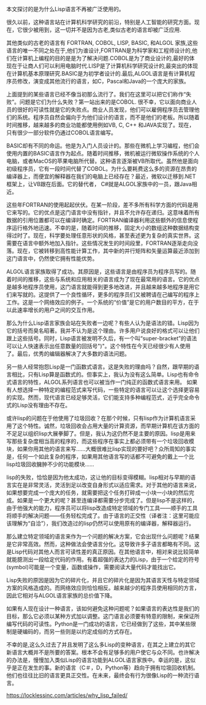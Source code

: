 本文探讨的是为什么Lisp语言不再被广泛使用的。

很久以前，这种语言站在计算机科学研究的前沿，特别是人工智能的研究方面。现在，它很少被用到，这一切并不是因为古老,类似古老的语言却被广泛应用.

其他类似的古老的语言有 FORTRAN, COBOL, LISP, BASIC, 和ALGOL 家族,这些语言的唯一不同之处在于,他们为谁设计,FORTRAN是为科学家和工程师设计的,他们在计算机上编程的目的是是为了解决问题.COBOL是为了商业设计的,最好的体现在于让商人们可以利用电脑时代.LISP是了计算机科学研究设计的,最突出的体现在计算机基本原理研究.BASIC是为初学者设计的.最后,ALGOL语言是有计算机程序员修改，演变成其他流行的语言，如C，Pascal和Java的一个庞大的家族。

上面提到的某些语言已经不像当初那么流行了。我们在这里可以把它们称作“失败”。问题是它们为什么失败？第一站出来的是COBOL. 很不幸，它以面向商业人员的很好的可读性就是它的失败点。商业人员发现，他们可以雇佣程序员去管理他们的系统。程序员自然会偏向于为他们设计的语言，而不是他们的老板。所以随着时间推移，越来越多的商业功能都使用例如VB, C, C++ 和JAVA实现了。现在，只有很少一部分软件仍通过COBOL语言编写。

BASIC却有不同的命运。他是为入门人员设计的。那些在微机上学习编程，他们会使用内置的BASIC语言作为起点。随着时间推移，微机被运行微软操作系统的个人电脑，或者MacOS的苹果电脑所代替。这种语言逐渐被VB所取代。虽然他是面向初级程序员，它有一段时间代替了COBOL。为什么要耗费这么多的资源在昂贵的编译器上，而便宜的解释器在我们的电脑上已经存在？最近，微软以迁移到.NET框架上，让VB跟在后面。它的替代者， C#就是ALGOL家族中的一员，跟Java相近。

这些年FORTRAN的使用起起伏伏。在某一阶段，差不多所有科学方面的代码是用它来写的。它的优点是这门语言中没有指针，并且不允许存在递归。这意味着所有数据的引用位置都可以在编译时确定。FORTRAN编译器利用这些额外的信息使程序运行格外地迅速。不幸的是，随着时间的推移，固定大小的数组这种数据结构变得过时了。现在，科学要处理任意形状的风格，甚至表述更为复杂的真实世界。这需要在语言中额外地加入指针。这些情况发生的时间段里，FORTRAN逐渐走向没落。现在，它被转移到高性能计算工作，其中新的并行矩阵和矢量运算最近添加到这门语言中，仍然使它拥有性能优势。

ALGOL语言家族取得了成功。其原因是，这些语言是由程序员为程序员写的。随着时间的推移，这些与系统和应用相关的语言成为了现在最常用的语言。它的优点是越多地程序员使用，这门语言就能得到更多地改进，并且越来越多地程序是用它们来写就的。这提供了一个良性循环，更多的程序员们又被聘请在己编写的程序上工作。这是一个网络效应的例子。一个系统的“价值”是它的用户数目的平方，在于以此速率增长的用户之间的交互作用。

那么为什么Lisp语言家族会站在失败者一边呢？有些人认为是语法的错。Lisp因为它的括号而臭名昭著。我并不认为是这个理由。许多用户说良好的格式可以让他们跟上这些括号。同时，Lisp语言被发明不久后，有一个叫“super-bracket”的语法可以让人快速表示出任意数量的回括号")"。这个特性在今天已经很少有人使用了。最后，优秀的编辑器解决了大多数的语法问题。

另一些人经常抱怨Lisp是一门函数式语言。这是失败的理由吗？自然，跟早期的语言相比，只有Lisp算是函数式的。但事实上，我认为没有这么简单。Lisp也有命令式语言的特性，ALGOL系列语言也可以被当作一门纯正的函数式语言来用。 如果有人想选择一种特定的编程范式来写代码，一些特定的语言可以让这个选择更容易的实现。然而，现代语言已经足够灵活，它们能支持多种编程范式，近乎完全命令式的Lisp没有理由不存在。

或许lisp的问题在于他使用了垃圾回收？在那个时候，只有lisp作为计算机语言采用了这个特性。诚然，垃圾回收会占用大量的计算资源，而早期计算机在该方面的不足足以组织lisp大展拳脚了。但是，我认为这仍然不是主要的原因。lisp是用来写那些复杂度相当高的程序的，而这些程序在事实上都必须带有一个垃圾回收模块，如果你用其他的语言来写……大概很难比lisp实现的要好吧？众所周知的事实是，任何一个如此复杂的程序，如果用其他语言写的话都不可避免的戴上一个比lisp垃圾回收臃肿不少的功能模块……

lisp的失败，恰恰是因为他太成功，这让他的目标变得模糊。lisp相对与早期的语言实在是非常灵活，灵活到足以改变自身形式以适应需求。对于其他的语言来说，如果想要完成一个庞大的任务，就需要把这个任务打碎成一小块一小块的然后完成。如果是一个更大的呢？甚至连编译都需要分步完成了。但是lisp不是这样的，由于他强大的能力，程序员可以将lisp改造成特定领域的专门工具——顺手的工具将顺手的解决问题——任务轻松完成了。由于语言的正交性（译者注：这里可能应该理解为“自洽”），我们改造过的lisp仍然可以使用原有的编译器，解释器运行。

那么建立特定领域的语言来作为一个问题的解决方案，它会出现什么问题呢？结果是它非常高效。然而，这种做法会使语言分化。这导致许多子语言都略有不同。这是Lisp代码对其他人而言可读性差的真正原因。在其他语言中，相对来说比较简单就能臆测出一段给定代码的作用。有着超强的表达力的Lisp，由于一个给定的符号(symbol)可能是一个变量，函数或操作，需要阅读大量代码才能找出它。

Lisp失败的原因是因为它的碎片化，并且它的碎片化是因为其语言天性与特定领域方案的风格造成的。而网络效应则恰恰相反。越来越少的程序员使用相同的方言，因此它相对与ALGOL语言家族的总价值下降。

如果有人现在设计一种语言，该如何避免这种问题呢？如果语言的表达性是我们的目标，那么它必须以某种方式加以调整。这门语言必须要有特意的限制，来保证所编写代码的可读性。Python是一门成功的语言，它已经做到了这些，其中某些限制是硬编码的，而另一些则是以约定成俗的方式存在。

不幸的是,这么久过去了并且发明了这么多Lisp的变种语言，在其之上建立的其它新语言大概并不是所要的答案。根本不会有足够多的用户使它与众不同。也许解决的办法是，慢慢加入类似Lisp的语言功能到ALGOL语言家族中。幸运的是，这似乎是正在发生的事。新的语言（C＃，D，Python等）趋向于拥有垃圾回收机制。他们也往往比旧的语言更具正交性。在未来，最终会有行为很像Lisp的一种流行语言。

https://locklessinc.com/articles/why_lisp_failed/